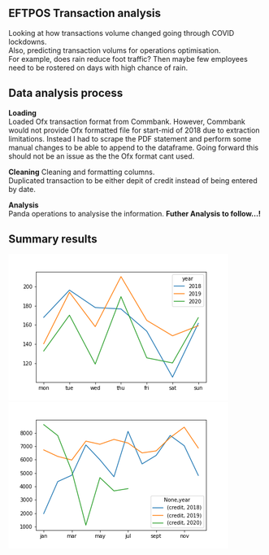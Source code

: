 ## EFTPOS Transaction analysis

Looking at how transactions volume changed going through COVID lockdowns.  
Also, predicting transaction volums for operations optimisation.  
For example, does rain reduce foot traffic? Then maybe few employees need to be rostered on days with high chance of rain.


## Data analysis process

**Loading**  
Loaded Ofx transaction format from Commbank. However, Commbank would not provide Ofx formatted file for start-mid of 2018 due to extraction limitations. Instead I had to scrape the PDF statement and perform some manual changes to be able to append to the dataframe. Going forward this should not be an issue as the the Ofx format cant used. 

**Cleaning**
Cleaning and formatting columns.  
Duplicated transaction to be either depit of credit instead of being entered by date. 

**Analysis**  
Panda operations to analysise the information.
**Futher Analysis to follow...!**

## Summary results

![Transaction by day](figures/avg_transaction_by_day.png)
![transaction by month](figures/sum_trans_by_month.png)
